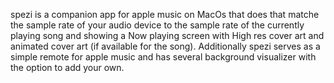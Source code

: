 spezi is a companion app for apple music on MacOs that does that matche the sample rate of your audio device to the sample rate of the currently playing song
and showing a Now playing screen with High res cover art and animated cover art (if available for the song). 
Additionally spezi serves as a simple remote for apple music and has several background visualizer with the option to add your own. 





